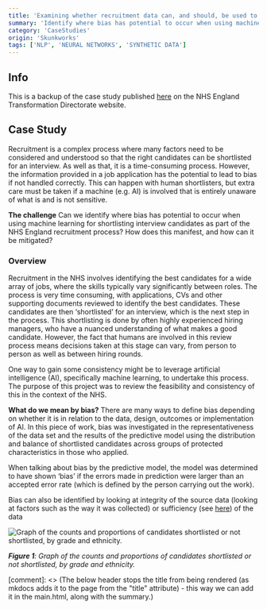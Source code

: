 ```yaml
---
title: 'Examining whether recruitment data can, and should, be used to train AI models for shortlisting interview candidates'
summary: 'Identify where bias has potential to occur when using machine learning for shortlisting interview candidates and mitigate it'
category: 'CaseStudies'
origin: 'Skunkworks'
tags: ['NLP', 'NEURAL NETWORKS', 'SYNTHETIC DATA']
---
```


## Info

This is a backup of the case study published [here](https://transform.england.nhs.uk/ai-lab/explore-all-resources/develop-ai/examining-whether-recruitment-data-can-and-should-be-used-to-train-ai-models-for-shortlisting-interview-candidates/) on the NHS England Transformation Directorate website.

## Case Study

Recruitment is a complex process where many factors need to be considered and understood so that the right candidates can be shortlisted for an interview. As well as that, it is a time-consuming process. However, the information provided in a job application has the potential to lead to bias if not handled correctly. This can happen with human shortlisters, but extra care must be taken if a machine (e.g. AI) is involved that is entirely unaware of what is and is not sensitive.

**The challenge**
Can we identify where bias has potential to occur when using machine learning for shortlisting interview candidates as part of the NHS England recruitment process? How does this manifest, and how can it be mitigated?

### Overview

Recruitment in the NHS involves identifying the best candidates for a wide array of jobs, where the skills typically vary significantly between roles. The process is very time consuming, with applications, CVs and other supporting documents reviewed to identify the best candidates. These candidates are then ‘shortlisted’ for an interview, which is the next step in the process. This shortlisting is done by often highly experienced hiring managers, who have a nuanced understanding of what makes a good candidate. However, the fact that humans are involved in this review process means decisions taken at this stage can vary, from person to person as well as between hiring rounds.

One way to gain some consistency might be to leverage artificial intelligence (AI), specifically machine learning, to undertake this process. The purpose of this project was to review the feasibility and consistency of this in the context of the NHS.

**What do we mean by bias?**
There are many ways to define bias depending on whether it is in relation to the data, design, outcomes or implementation of AI. In this piece of work, bias was investigated in the representativeness of the data set and the results of the predictive model using the distribution and balance of shortlisted candidates across groups of protected characteristics in those who applied.

When talking about bias by the predictive model, the model was determined to have shown ‘bias’ if the errors made in prediction were larger than an accepted error rate (which is defined by the person carrying out the work).

Bias can also be identified by looking at integrity of the source data (looking at factors such as the way it was collected) or sufficiency (see [here](https://en.wikipedia.org/wiki/Fairness_(machine_learning)#:~:text=of%20a%20model.%22-,Sufficiency,-%5Bedit%5D)) of the data

![Graph of the counts and proportions of candidates shortlisted or not shortlisted, by grade and ethnicity.](../images/Recruitment_graph.width-800.png)

***Figure 1**: Graph of the counts and proportions of candidates shortlisted or not shortlisted, by grade and ethnicity.*

[comment]: <> (The below header stops the title from being rendered (as mkdocs adds it to the page from the "title" attribute) - this way we can add it in the main.html, along with the summary.)
#
